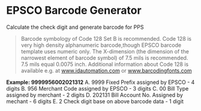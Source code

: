 # EPSCO Barcode Generator
Calculate the check digit and generate barcode for PPS

>Barcode symbology of Code 128 Set B is recommended. Code 128 is very high density alphanumeric barcode,though EPSCO barcode template uses numeric only. The X-dimension (the dimension of the narrowest element of barcode symbol) of 7.5 mils is recommended. 7.5 mils equal 0.0075 inch. Additional information about Code 128 is available e.g. at www.idautomation.com or www.barcodingfonts.com


**Example: 9999956002021312**
A. 9999    Fixed Prefix assigned by EPSCO         - 4 digits
B. 956     Merchant Code assigned by EPSCO        - 3 digits
C. 00      Bill Type assigned by merchant         - 2 digits
D. 202131  Bill Account No. Assigned by mechant   - 6 digits
E. 2       Check digit base on above barcode data - 1 digit
